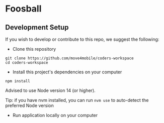 # Foosball

## Development Setup

If you wish to develop or contribute to this repo, we suggest the following:

- Clone this repository

```
git clone https://github.com/move4mobile/coders-workspace
cd coders-workspace
```

- Install this project's dependencies on your computer

```
npm install
```

Advised to use Node version 14 (or higher).

Tip: if you have nvm installed, you can run `nvm use` to auto-detect the preferred Node version

- Run application locally on your computer
